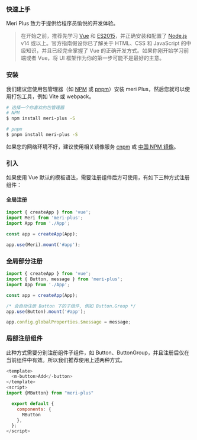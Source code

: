 ### 快速上手

Meri Plus 致力于提供给程序员愉悦的开发体验。

> 在开始之前，推荐先学习 [Vue](https://vuejs.org/) 和 [ES2015](https://babeljs.io/docs/en/learn)，并正确安装和配置了 [Node.js](https://nodejs.org/en/) v14 或以上。官方指南假设你已了解关于 HTML、CSS 和 JavaScript 的中级知识，并且已经完全掌握了 Vue 的正确开发方式。如果你刚开始学习前端或者 Vue，将 UI 框架作为你的第一步可能不是最好的主意。

### 安装

我们建议您使用包管理器（如 [NPM](https://www.npmjs.com/) 或 [pnpm](https://pnpm.io/)）安装 meri Plus，然后您就可以使用打包工具，例如 Vite 或 webpack。

```sh
# 选择一个你喜欢的包管理器
# NPM
$ npm install meri-plus -S

# pnpm
$ pnpm install meri-plus -S
```

如果您的网络环境不好，建议使用相关镜像服务 [cnpm](https://github.com/cnpm/cnpm) 或 [中国 NPM 镜像](https://registry.npmmirror.com/)。

### 引入

如果使用 Vue 默认的模板语法，需要注册组件后方可使用，有如下三种方式注册组件：

#### 全局注册

```js
import { createApp } from 'vue';
import Meri from 'meri-plus';
import App from './App';

const app = createApp(App);

app.use(Meri).mount('#app');
```

### 全局部分注册

```js
import { createApp } from 'vue';
import { Button, message } from 'meri-plus';
import App from './App';

const app = createApp(App);

/* 会自动注册 Button 下的子组件, 例如 Button.Group */
app.use(Button).mount('#app');

app.config.globalProperties.$message = message;
```

### 局部注册组件
此种方式需要分别注册组件子组件，如 Button、ButtonGroup，并且注册后仅在当前组件中有效。所以我们推荐使用上述两种方式。


```js
<template>
  <m-button>Add</-button>
</template>
<script>
import {MButton} from "meri-plus"

  export default {
    components: {
      MButton
    },
  };
</script>
```